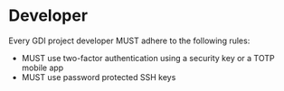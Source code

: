 # Developer

Every GDI project developer MUST adhere to the following rules:

- MUST use two-factor authentication using a security key or a TOTP mobile app
- MUST use password protected SSH keys
